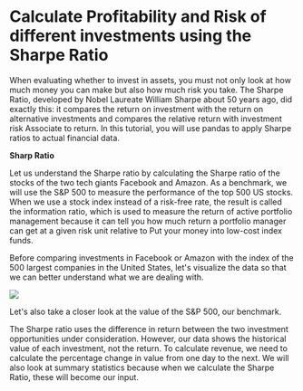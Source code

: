 # Calculate Profitability and Risk of different investments using the Sharpe Ratio 
When evaluating whether to invest in assets, you must not only look at how much money you can make but also how much risk you take. The Sharpe Ratio, developed by Nobel Laureate William Sharpe about 50 years ago, did exactly this: it compares the return on investment with the return on alternative investments and compares the relative return with investment risk Associate to return. In this tutorial, you will use pandas to apply Sharpe ratios to actual financial data.

**Sharp Ratio**

Let us understand the Sharpe ratio by calculating the Sharpe ratio of the stocks of the two tech giants Facebook and Amazon. As a benchmark, we will use the S&P 500 to measure the performance of the top 500 US stocks. When we use a stock index instead of a risk-free rate, the result is called the information ratio, which is used to measure the return of active portfolio management because it can tell you how much return a portfolio manager can get at a given risk unit relative to Put your money into low-cost index funds.

Before comparing investments in Facebook or Amazon with the index of the 500 largest companies in the United States, let's visualize the data so that we can better understand what we are dealing with.

![](images/Daily-Prices.png)

Let's also take a closer look at the value of the S&P 500, our benchmark.


The Sharpe ratio uses the difference in return between the two investment opportunities under consideration.
However, our data shows the historical value of each investment, not the return. To calculate revenue, we need to calculate the percentage change in value from one day to the next. We will also look at summary statistics because when we calculate the Sharpe Ratio, these will become our input.
